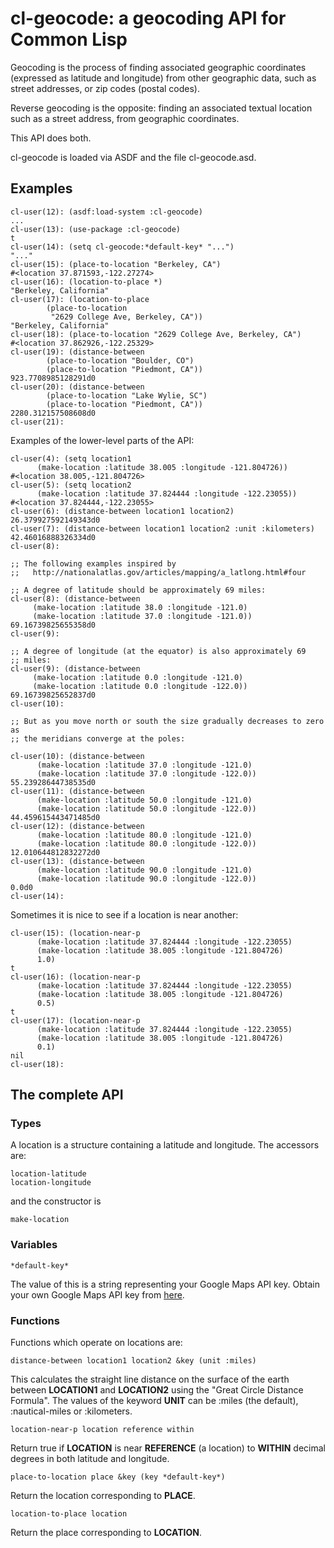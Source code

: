 # cl-geocode: a geocoding API for Common Lisp

Geocoding is the process of finding associated geographic coordinates
(expressed as latitude and longitude) from other geographic
data, such as street addresses, or zip codes (postal codes).

Reverse geocoding is the opposite: finding an associated textual
location such as a street address, from geographic coordinates.

This API does both.

cl-geocode is loaded via ASDF and the file cl-geocode.asd.

## Examples

    cl-user(12): (asdf:load-system :cl-geocode)
    ...
    cl-user(13): (use-package :cl-geocode)
    t
    cl-user(14): (setq cl-geocode:*default-key* "...")
    "..."
    cl-user(15): (place-to-location "Berkeley, CA")
    #<location 37.871593,-122.27274>
    cl-user(16): (location-to-place *)
    "Berkeley, California"
    cl-user(17): (location-to-place
		    (place-to-location
		     "2629 College Ave, Berkeley, CA"))
    "Berkeley, California"
    cl-user(18): (place-to-location "2629 College Ave, Berkeley, CA")
    #<location 37.862926,-122.25329>
    cl-user(19): (distance-between
		    (place-to-location "Boulder, CO")
		    (place-to-location "Piedmont, CA"))
    923.7708985128291d0
    cl-user(20): (distance-between
		    (place-to-location "Lake Wylie, SC")
		    (place-to-location "Piedmont, CA"))
    2280.312157508608d0
    cl-user(21): 

Examples of the lower-level parts of the API:

    cl-user(4): (setq location1
		  (make-location :latitude 38.005 :longitude -121.804726))
    #<location 38.005,-121.804726>
    cl-user(5): (setq location2
		  (make-location :latitude 37.824444 :longitude -122.23055))
    #<location 37.824444,-122.23055>
    cl-user(6): (distance-between location1 location2)
    26.379927592149343d0
    cl-user(7): (distance-between location1 location2 :unit :kilometers)
    42.46016888326334d0
    cl-user(8): 

    ;; The following examples inspired by
    ;;   http://nationalatlas.gov/articles/mapping/a_latlong.html#four

    ;; A degree of latitude should be approximately 69 miles:
    cl-user(8): (distance-between
		 (make-location :latitude 38.0 :longitude -121.0)
		 (make-location :latitude 37.0 :longitude -121.0))
    69.16739825655358d0
    cl-user(9): 

    ;; A degree of longitude (at the equator) is also approximately 69
    ;; miles:
    cl-user(9): (distance-between
		 (make-location :latitude 0.0 :longitude -121.0)
		 (make-location :latitude 0.0 :longitude -122.0))
    69.16739825652837d0
    cl-user(10): 

    ;; But as you move north or south the size gradually decreases to zero as
    ;; the meridians converge at the poles:

    cl-user(10): (distance-between
		  (make-location :latitude 37.0 :longitude -121.0)
		  (make-location :latitude 37.0 :longitude -122.0))
    55.23928644738535d0
    cl-user(11): (distance-between
		  (make-location :latitude 50.0 :longitude -121.0)
		  (make-location :latitude 50.0 :longitude -122.0))
    44.459615443471485d0
    cl-user(12): (distance-between
		  (make-location :latitude 80.0 :longitude -121.0)
		  (make-location :latitude 80.0 :longitude -122.0))
    12.010644812832272d0
    cl-user(13): (distance-between
		  (make-location :latitude 90.0 :longitude -121.0)
		  (make-location :latitude 90.0 :longitude -122.0))
    0.0d0
    cl-user(14): 

Sometimes it is nice to see if a location is near another:

    cl-user(15): (location-near-p
		  (make-location :latitude 37.824444 :longitude -122.23055)
		  (make-location :latitude 38.005 :longitude -121.804726)
		  1.0)
    t
    cl-user(16): (location-near-p
		  (make-location :latitude 37.824444 :longitude -122.23055)
		  (make-location :latitude 38.005 :longitude -121.804726)
		  0.5)
    t
    cl-user(17): (location-near-p
		  (make-location :latitude 37.824444 :longitude -122.23055)
		  (make-location :latitude 38.005 :longitude -121.804726)
		  0.1)
    nil
    cl-user(18): 

## The complete API

### Types

A location is a structure containing a latitude and longitude.  The
accessors are:

    location-latitude
    location-longitude

and the constructor is

    make-location

### Variables

    *default-key*

The value of this is a string representing your Google Maps API
key. Obtain your own Google Maps API key from
[here](http://www.google.com/apis/maps/signup.html).

### Functions

Functions which operate on locations are:

    distance-between location1 location2 &key (unit :miles)

This calculates the straight line distance on the surface of the earth
between **LOCATION1** and **LOCATION2** using the "Great Circle
Distance Formula".  The values of the keyword **UNIT** can be :miles
(the default), :nautical-miles or :kilometers.

    location-near-p location reference within

Return true if **LOCATION** is near **REFERENCE** (a location) to
**WITHIN** decimal degrees in both latitude and longitude.

    place-to-location place &key (key *default-key*)

Return the location corresponding to **PLACE**.

    location-to-place location

Return the place corresponding to **LOCATION**.
